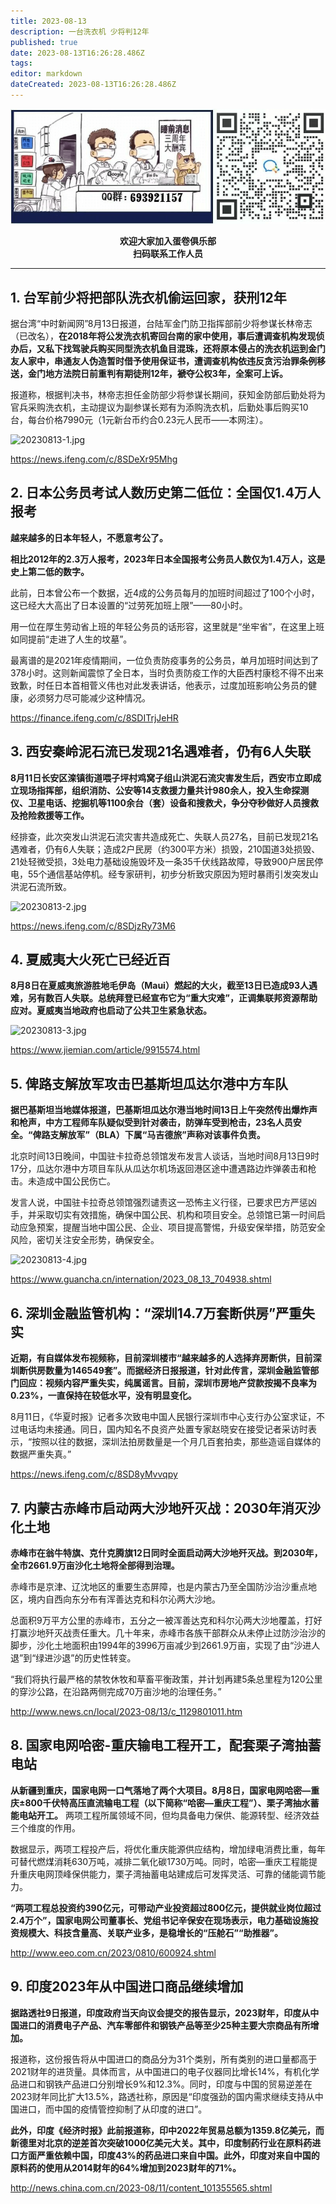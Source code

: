 ```yaml
---
title: 2023-08-13
description: 一台洗衣机 少将判12年
published: true
date: 2023-08-13T16:26:28.486Z
tags: 
editor: markdown
dateCreated: 2023-08-13T16:26:28.486Z
---
```


<center style="font-weight:bold;">
  <img src="/assets/join.png" alt="加入蛋卷俱乐部"><br/>
  <p>欢迎大家加入蛋卷俱乐部<br/>扫码联系工作人员</p>
</center>

---

## 1. 台军前少将把部队洗衣机偷运回家，获刑12年 

据台湾“中时新闻网”8月13日报道，台陆军金门防卫指挥部前少将参谋长林帝志（已改名），**在2018年将公发洗衣机寄回台南的家中使用，事后遭调查机构发现侦办后，又私下找驾驶兵购买同型洗衣机鱼目混珠，还将原本侵占的洗衣机运到金门友人家中，串通友人伪造暂时借予使用保证书，遭调查机构依违反贪污治罪条例移送，金门地方法院日前重判有期徒刑12年，褫夺公权3年，全案可上诉。**

报道称，根据判决书，林帝志担任金防部少将参谋长期间，获知金防部后勤处将为官兵采购洗衣机，主动提议为副参谋长郑有为添购洗衣机，后勤处事后购买10台，每台价格7990元（1元新台币约合0.23元人民币——本网注）。

![20230813-1.jpg](https://img.bedtime.news/2023/08/14/64d9040e272d1.png)

https://news.ifeng.com/c/8SDeXr95Mhg

## 2. 日本公务员考试人数历史第二低位：全国仅1.4万人报考 

**越来越多的日本年轻人，不愿意考公了。**

**相比2012年的2.3万人报考，2023年日本全国报考公务员人数仅为1.4万人，这是史上第二低的数字。**

此前，日本曾公布一个数据，近4成的公务员每月的加班时间超过了100个小时，这已经大大高出了日本设置的“过劳死加班上限”——80小时。

用一位在厚生劳动省上班的年轻公务员的话形容，这里就是“坐牢省”，在这里上班如同提前“走进了人生的坟墓”。

最离谱的是2021年疫情期间，一位负责防疫事务的公务员，单月加班时间达到了378小时。这则新闻震惊了全日本，当时负责防疫工作的大臣西村康稔不得不出来致歉，时任日本首相菅义伟也对此发表讲话，他表示，过度加班影响公务员的健康，必须努力尽可能减少这种情况。

https://finance.ifeng.com/c/8SDITrjJeHR

## 3. 西安秦岭泥石流已发现21名遇难者，仍有6人失联

**8月11日长安区滦镇街道喂子坪村鸡窝子组山洪泥石流灾害发生后，西安市立即成立现场指挥部，组织消防、公安等14支救援力量共计980余人，投入生命探测仪、卫星电话、挖掘机等1100余台（套）设备和搜救犬，争分夺秒做好人员搜救及抢险救援等工作。**

经排查，此次突发山洪泥石流灾害共造成死亡、失联人员27名，目前已发现21名遇难者，仍有6人失联；造成2户民房（约300平方米）损毁，210国道3处损毁、21处轻微受损，3处电力基础设施毁坏及一条35千伏线路故障，导致900户居民停电，55个通信基站停机。经专家研判，初步分析致灾原因为短时暴雨引发突发山洪泥石流所致。

![20230813-2.jpg](https://img.bedtime.news/2023/08/14/64d9040e2cf9a.png)

https://news.ifeng.com/c/8SDjzRy73M6

## 4. 夏威夷大火死亡已经近百

**8月8日在夏威夷旅游胜地毛伊岛（Maui）燃起的大火，截至13日已造成93人遇难，另有数百人失联。总统拜登已经宣布它为“重大灾难”，正调集联邦资源帮助应对。夏威夷当地政府也启动了公共卫生紧急状态。**

![20230813-3.jpg](https://img.bedtime.news/2023/08/14/64d9040e82e33.png)

https://www.jiemian.com/article/9915574.html

## 5. 俾路支解放军攻击巴基斯坦瓜达尔港中方车队 

**据巴基斯坦当地媒体报道，巴基斯坦瓜达尔港当地时间13日上午突然传出爆炸声和枪声，中方工程师车队疑似受到针对袭击，防弹车受到枪击，23名人员安全。“俾路支解放军”（BLA）下属“马吉德旅”声称对该事件负责。**

北京时间13日晚间，中国驻卡拉奇总领馆发布发言人谈话，当地时间8月13日9时17分，瓜达尔港中方项目车队从瓜达尔机场返回港区途中遭遇路边炸弹袭击和枪击。未造成中国公民伤亡。

发言人说，中国驻卡拉奇总领馆强烈谴责这一恐怖主义行径，已要求巴方严惩凶手，并采取切实有效措施，确保中国公民、机构和项目安全。总领馆已第一时间启动应急预案，提醒当地中国公民、企业、项目提高警惕，升级安保举措，防范安全风险，密切关注安全形势，确保安全。

![20230813-4.jpg](https://img.bedtime.news/2023/08/14/64d9040e5f717.png)

https://www.guancha.cn/internation/2023_08_13_704938.shtml

## 6. 深圳金融监管机构：“深圳14.7万套断供房”严重失实

**近期，有自媒体发布视频称，目前深圳楼市“越来越多的人选择弃房断供，目前深圳断供房数量为146549套”。而据经济日报报道，针对此传言，深圳金融监管部门回应：视频内容严重失实，纯属谣言。目前，深圳市房地产贷款按揭不良率为0.23%，一直保持在较低水平，没有明显变化。**

8月11日，《华夏时报》记者多次致电中国人民银行深圳市中心支行办公室求证，不过电话均未接通。同日，国内知名不良资产处置专家赵晓安在接受记者采访时表示，“按照以往的数据，深圳法拍房数量是一个月几百套拍卖，那些造谣自媒体的数据严重失真。”

https://news.ifeng.com/c/8SD8yMvvqpy

## 7. 内蒙古赤峰市启动两大沙地歼灭战：2030年消灭沙化土地

**赤峰市在翁牛特旗、克什克腾旗12日同时全面启动两大沙地歼灭战。到2030年，全市2661.9万亩沙化土地将全部得到治理。**

赤峰市是京津、辽沈地区的重要生态屏障，也是内蒙古乃至全国防沙治沙重点地区，境内自西向东分布有浑善达克和科尔沁两大沙地。

总面积9万平方公里的赤峰市，五分之一被浑善达克和科尔沁两大沙地覆盖，打好打赢沙地歼灭战责任重大。几十年来，赤峰市各族干部群众从未停止过防沙治沙的脚步，沙化土地面积由1994年的3996万亩减少到2661.9万亩，实现了由“沙进人退”到“绿进沙退”的历史性转变。

“我们将执行最严格的禁牧休牧和草畜平衡政策，并计划再建5条总里程为120公里的穿沙公路，在沿路两侧完成70万亩沙地的治理任务。”

http://www.news.cn/local/2023-08/13/c_1129801011.htm

## 8. 国家电网哈密-重庆输电工程开工，配套栗子湾抽蓄电站 

**从新疆到重庆，国家电网一口气落地了两个大项目。8月8日，国家电网哈密—重庆±800千伏特高压直流输电工程（以下简称“哈密—重庆工程”）、栗子湾抽水蓄能电站开工。** 两项工程所属领域不同，但均具备电力保供、能源转型、经济效益三个维度的作用。

数据显示，两项工程投产后，将优化重庆能源供应结构，增加绿电消费比重，每年可替代燃煤消耗630万吨，减排二氧化碳1730万吨。同时，哈密—重庆工程能提升重庆电网顶峰保供能力，栗子湾抽蓄电站建成后可发挥灵活、可靠的储能调节能力。

**“两项工程总投资约390亿元，可带动产业投资超过800亿元，提供就业岗位超过2.4万个”，国家电网公司董事长、党组书记辛保安在现场表示，电力基础设施投资规模大、科技含量高、关联产业多，是稳增长的“压舱石”“助推器”。**

http://www.eeo.com.cn/2023/0810/600924.shtml

## 9. 印度2023年从中国进口商品继续增加

**据路透社9日报道，印度政府当天向议会提交的报告显示，2023财年，印度从中国进口的消费电子产品、汽车零部件和钢铁产品等至少25种主要大宗商品有所增加。**

报道称，这份报告将从中国进口的商品分为31个类别，所有类别的进口量都高于2021财年的进货量。具体而言，从中国进口的电子仪器同比增长14%，有机化学品进口和钢铁产品进口分别增长9%和12.3%。同时，印度与中国的贸易逆差在2023财年同比扩大13.5%，路透社称，原因是“印度强劲的国内需求继续支持从中国进口，而中国的疫情管控抑制了从印度的进口”。

**此外，印度《经济时报》此前报道称，印中2022年贸易总额为1359.8亿美元，而新德里对北京的逆差首次突破1000亿美元大关。其中，印度制药行业在原料药进口方面严重依赖中国，印度43%的药品进口来自中国。此外，印度对来自中国的原料药的使用从2014财年的64%增加到2023财年的71%。**

http://news.china.com.cn/2023-08/11/content_101355565.shtml
